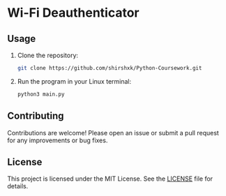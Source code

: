 # Wi-Fi Deauthenticator

## Usage

1. Clone the repository:
    ```bash
    git clone https://github.com/shirshxk/Python-Coursework.git
    ```

2. Run the program in your Linux terminal:
    ```bash
    python3 main.py
    ```

## Contributing

Contributions are welcome! Please open an issue or submit a pull request for any improvements or bug fixes.

## License

This project is licensed under the MIT License. See the [LICENSE](LICENSE) file for details.
